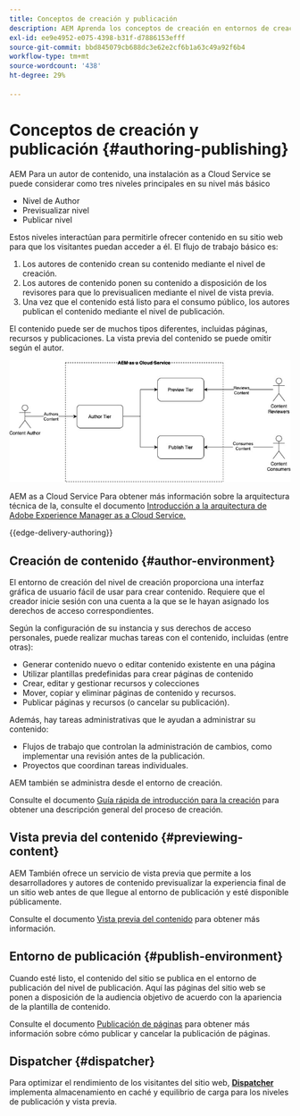 ```yaml
---
title: Conceptos de creación y publicación
description: AEM Aprenda los conceptos de creación en entornos de creación, publicación y previsualización de, usando el entorno de creación y publicación de.
exl-id: ee9e4952-e075-4398-b31f-d7886153efff
source-git-commit: bbd845079cb688dc3e62e2cf6b1a63c49a92f6b4
workflow-type: tm+mt
source-wordcount: '438'
ht-degree: 29%

---
```



# Conceptos de creación y publicación {#authoring-publishing}

AEM Para un autor de contenido, una instalación as a Cloud Service se puede considerar como tres niveles principales en su nivel más básico

* Nivel de Author
* Previsualizar nivel
* Publicar nivel

Estos niveles interactúan para permitirle ofrecer contenido en su sitio web para que los visitantes puedan acceder a él. El flujo de trabajo básico es:

1. Los autores de contenido crean su contenido mediante el nivel de creación.
1. Los autores de contenido ponen su contenido a disposición de los revisores para que lo previsualicen mediante el nivel de vista previa.
1. Una vez que el contenido está listo para el consumo público, los autores publican el contenido mediante el nivel de publicación.

El contenido puede ser de muchos tipos diferentes, incluidas páginas, recursos y publicaciones. La vista previa del contenido se puede omitir según el autor.

![Diagrama del creador, el editor y los distribuidores](assets/author-publish.jpg)

AEM as a Cloud Service Para obtener más información sobre la arquitectura técnica de la, consulte el documento [Introducción a la arquitectura de Adobe Experience Manager as a Cloud Service.](/help/overview/architecture.md)

{{edge-delivery-authoring}}

## Creación de contenido {#author-environment}

El entorno de creación del nivel de creación proporciona una interfaz gráfica de usuario fácil de usar para crear contenido. Requiere que el creador inicie sesión con una cuenta a la que se le hayan asignado los derechos de acceso correspondientes.

Según la configuración de su instancia y sus derechos de acceso personales, puede realizar muchas tareas con el contenido, incluidas (entre otras):

* Generar contenido nuevo o editar contenido existente en una página
* Utilizar plantillas predefinidas para crear páginas de contenido
* Crear, editar y gestionar recursos y colecciones
* Mover, copiar y eliminar páginas de contenido y recursos.
* Publicar páginas y recursos (o cancelar su publicación).

Además, hay tareas administrativas que le ayudan a administrar su contenido:

* Flujos de trabajo que controlan la administración de cambios, como implementar una revisión antes de la publicación.
* Proyectos que coordinan tareas individuales.

AEM también se administra desde el entorno de creación.

Consulte el documento [Guía rápida de introducción para la creación](/help/sites-cloud/authoring/quick-start.md) para obtener una descripción general del proceso de creación.

## Vista previa del contenido {#previewing-content}

AEM También ofrece un servicio de vista previa que permite a los desarrolladores y autores de contenido previsualizar la experiencia final de un sitio web antes de que llegue al entorno de publicación y esté disponible públicamente.

Consulte el documento [Vista previa del contenido](/help/sites-cloud/authoring/sites-console/previewing-content.md) para obtener más información.

## Entorno de publicación {#publish-environment}

Cuando esté listo, el contenido del sitio se publica en el entorno de publicación del nivel de publicación. Aquí las páginas del sitio web se ponen a disposición de la audiencia objetivo de acuerdo con la apariencia de la plantilla de contenido.

Consulte el documento [Publicación de páginas](/help/sites-cloud/authoring/sites-console/publishing-pages.md) para obtener más información sobre cómo publicar y cancelar la publicación de páginas.

## Dispatcher {#dispatcher}

Para optimizar el rendimiento de los visitantes del sitio web, **[Dispatcher](/help/implementing/dispatcher/overview.md)** implementa almacenamiento en caché y equilibrio de carga para los niveles de publicación y vista previa.
